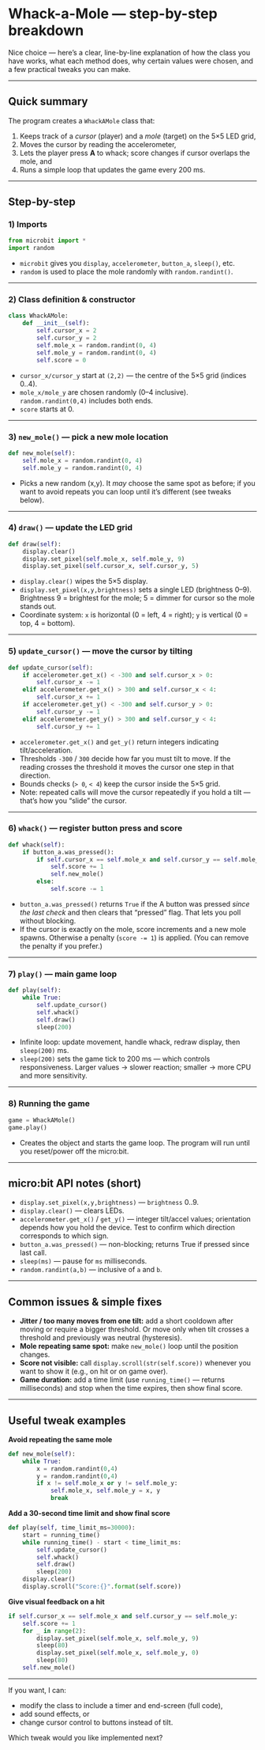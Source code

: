 # Whack-a-Mole — step-by-step breakdown

Nice choice — here’s a clear, line-by-line explanation of how the class you have works, what each method does, why certain values were chosen, and a few practical tweaks you can make.

---

## Quick summary

The program creates a `WhackAMole` class that:

1. Keeps track of a *cursor* (player) and a *mole* (target) on the 5×5 LED grid,
2. Moves the cursor by reading the accelerometer,
3. Lets the player press **A** to whack; score changes if cursor overlaps the mole, and
4. Runs a simple loop that updates the game every 200 ms.

---

## Step-by-step

### 1) Imports

```python
from microbit import *
import random
```

* `microbit` gives you `display`, `accelerometer`, `button_a`, `sleep()`, etc.
* `random` is used to place the mole randomly with `random.randint()`.

---

### 2) Class definition & constructor

```python
class WhackAMole:
    def __init__(self):
        self.cursor_x = 2
        self.cursor_y = 2
        self.mole_x = random.randint(0, 4)
        self.mole_y = random.randint(0, 4)
        self.score = 0
```

* `cursor_x/cursor_y` start at `(2,2)` — the centre of the 5×5 grid (indices 0..4).
* `mole_x/mole_y` are chosen randomly (0–4 inclusive). `random.randint(0,4)` includes both ends.
* `score` starts at 0.

---

### 3) `new_mole()` — pick a new mole location

```python
def new_mole(self):
    self.mole_x = random.randint(0, 4)
    self.mole_y = random.randint(0, 4)
```

* Picks a new random (x,y). It *may* choose the same spot as before; if you want to avoid repeats you can loop until it’s different (see tweaks below).

---

### 4) `draw()` — update the LED grid

```python
def draw(self):
    display.clear()
    display.set_pixel(self.mole_x, self.mole_y, 9)
    display.set_pixel(self.cursor_x, self.cursor_y, 5)
```

* `display.clear()` wipes the 5×5 display.
* `display.set_pixel(x,y,brightness)` sets a single LED (brightness 0–9). Brightness 9 = brightest for the mole; 5 = dimmer for cursor so the mole stands out.
* Coordinate system: `x` is horizontal (0 = left, 4 = right); `y` is vertical (0 = top, 4 = bottom).

---

### 5) `update_cursor()` — move the cursor by tilting

```python
def update_cursor(self):
    if accelerometer.get_x() < -300 and self.cursor_x > 0:
        self.cursor_x -= 1
    elif accelerometer.get_x() > 300 and self.cursor_x < 4:
        self.cursor_x += 1
    if accelerometer.get_y() < -300 and self.cursor_y > 0:
        self.cursor_y -= 1
    elif accelerometer.get_y() > 300 and self.cursor_y < 4:
        self.cursor_y += 1
```

* `accelerometer.get_x()` and `get_y()` return integers indicating tilt/acceleration.
* Thresholds `-300` / `300` decide how far you must tilt to move. If the reading crosses the threshold it moves the cursor one step in that direction.
* Bounds checks (`> 0`, `< 4`) keep the cursor inside the 5×5 grid.
* Note: repeated calls will move the cursor repeatedly if you hold a tilt — that’s how you “slide” the cursor.

---

### 6) `whack()` — register button press and score

```python
def whack(self):
    if button_a.was_pressed():
        if self.cursor_x == self.mole_x and self.cursor_y == self.mole_y:
            self.score += 1
            self.new_mole()
        else:
            self.score -= 1
```

* `button_a.was_pressed()` returns `True` if the A button was pressed *since the last check* and then clears that “pressed” flag. That lets you poll without blocking.
* If the cursor is exactly on the mole, score increments and a new mole spawns. Otherwise a penalty (`score -= 1`) is applied. (You can remove the penalty if you prefer.)

---

### 7) `play()` — main game loop

```python
def play(self):
    while True:
        self.update_cursor()
        self.whack()
        self.draw()
        sleep(200)
```

* Infinite loop: update movement, handle whack, redraw display, then `sleep(200)` ms.
* `sleep(200)` sets the game tick to 200 ms — which controls responsiveness. Larger values → slower reaction; smaller → more CPU and more sensitivity.

---

### 8) Running the game

```python
game = WhackAMole()
game.play()
```

* Creates the object and starts the game loop. The program will run until you reset/power off the micro\:bit.

---

## micro\:bit API notes (short)

* `display.set_pixel(x,y,brightness)` — `brightness` 0..9.
* `display.clear()` — clears LEDs.
* `accelerometer.get_x()` / `get_y()` — integer tilt/accel values; orientation depends how you hold the device. Test to confirm which direction corresponds to which sign.
* `button_a.was_pressed()` — non-blocking; returns True if pressed since last call.
* `sleep(ms)` — pause for `ms` milliseconds.
* `random.randint(a,b)` — inclusive of `a` and `b`.

---

## Common issues & simple fixes

* **Jitter / too many moves from one tilt:** add a short cooldown after moving or require a bigger threshold. Or move only when tilt crosses a threshold and previously was neutral (hysteresis).
* **Mole repeating same spot:** make `new_mole()` loop until the position changes.
* **Score not visible:** call `display.scroll(str(self.score))` whenever you want to show it (e.g., on hit or on game over).
* **Game duration:** add a time limit (use `running_time()` — returns milliseconds) and stop when the time expires, then show final score.

---

## Useful tweak examples

**Avoid repeating the same mole**

```python
def new_mole(self):
    while True:
        x = random.randint(0,4)
        y = random.randint(0,4)
        if x != self.mole_x or y != self.mole_y:
            self.mole_x, self.mole_y = x, y
            break
```

**Add a 30-second time limit and show final score**

```python
def play(self, time_limit_ms=30000):
    start = running_time()
    while running_time() - start < time_limit_ms:
        self.update_cursor()
        self.whack()
        self.draw()
        sleep(200)
    display.clear()
    display.scroll("Score:{}".format(self.score))
```

**Give visual feedback on a hit**

```python
if self.cursor_x == self.mole_x and self.cursor_y == self.mole_y:
    self.score += 1
    for _ in range(2):
        display.set_pixel(self.mole_x, self.mole_y, 9)
        sleep(80)
        display.set_pixel(self.mole_x, self.mole_y, 0)
        sleep(80)
    self.new_mole()
```

---

If you want, I can:

* modify the class to include a timer and end-screen (full code),
* add sound effects, or
* change cursor control to buttons instead of tilt.

Which tweak would you like implemented next?
